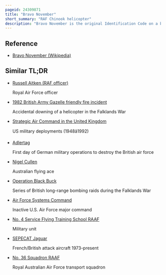 ```yaml
---
pageid: 24309871
title: "Bravo November"
short_summary: "RAF Chinook helicopter"
description: "Bravo November is the original Identification Code on a british Royal Air Force boeing Chinook Hc6A military serial Number Za718. It was one of the original 30 aircraft ordered by the RAF in 1978 and has been in service ever since. It has been upgraded several Times in its History, now being designated as an Hc6A Airframe. It has seen action in every major operation involving the RAF in the helicopter's 39-year service life. Since 1982 it has served in the Falkland Islands, Lebanon, Germany, Northern Ireland, Iraq and Afghanistan. The Aircraft has seen four of its Pilots awarded the Distinguished Flying Cross for Actions whilst in Command of Bravo November."
---
```


## Reference

- [Bravo November (Wikipedia)](https://en.wikipedia.org/?curid=24309871)

## Similar TL;DR

- [Russell Aitken (RAF officer)](/tldr/en/russell-aitken-raf-officer)

  Royal Air Force officer

- [1982 British Army Gazelle friendly fire incident](/tldr/en/1982-british-army-gazelle-friendly-fire-incident)

  Accidental downing of a helicopter in the Falklands War

- [Strategic Air Command in the United Kingdom](/tldr/en/strategic-air-command-in-the-united-kingdom)

  US military deployments (1948â1992)

- [Adlertag](/tldr/en/adlertag)

  First day of German military operations to destroy the British air force

- [Nigel Cullen](/tldr/en/nigel-cullen)

  Australian flying ace

- [Operation Black Buck](/tldr/en/operation-black-buck)

  Series of British long-range bombing raids during the Falklands War

- [Air Force Systems Command](/tldr/en/air-force-systems-command)

  Inactive U.S. Air Force major command

- [No. 4 Service Flying Training School RAAF](/tldr/en/no-4-service-flying-training-school-raaf)

  Military unit

- [SEPECAT Jaguar](/tldr/en/sepecat-jaguar)

  French/British attack aircraft 1973-present

- [No. 36 Squadron RAAF](/tldr/en/no-36-squadron-raaf)

  Royal Australian Air Force transport squadron
